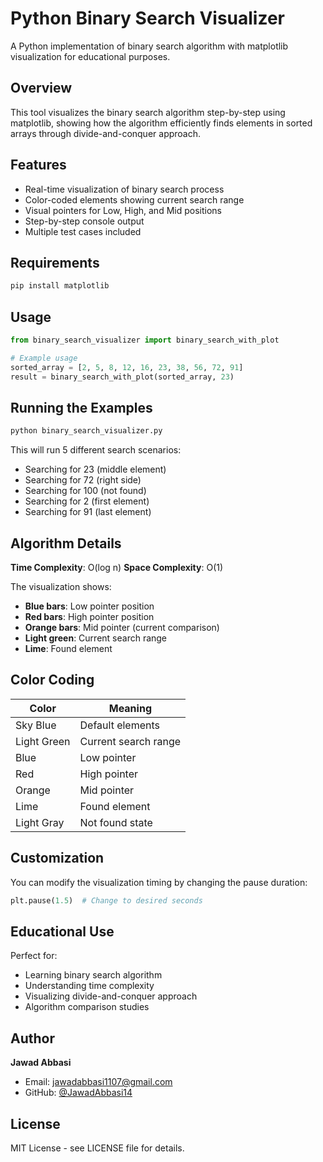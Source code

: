 # Python Binary Search Visualizer

A Python implementation of binary search algorithm with matplotlib visualization for educational purposes.

## Overview

This tool visualizes the binary search algorithm step-by-step using matplotlib, showing how the algorithm efficiently finds elements in sorted arrays through divide-and-conquer approach.

## Features

- Real-time visualization of binary search process
- Color-coded elements showing current search range
- Visual pointers for Low, High, and Mid positions
- Step-by-step console output
- Multiple test cases included

## Requirements

```bash
pip install matplotlib
```

## Usage

```python
from binary_search_visualizer import binary_search_with_plot

# Example usage
sorted_array = [2, 5, 8, 12, 16, 23, 38, 56, 72, 91]
result = binary_search_with_plot(sorted_array, 23)
```

## Running the Examples

```bash
python binary_search_visualizer.py
```

This will run 5 different search scenarios:
- Searching for 23 (middle element)
- Searching for 72 (right side)
- Searching for 100 (not found)
- Searching for 2 (first element)
- Searching for 91 (last element)

## Algorithm Details

**Time Complexity**: O(log n)
**Space Complexity**: O(1)

The visualization shows:
- **Blue bars**: Low pointer position
- **Red bars**: High pointer position  
- **Orange bars**: Mid pointer (current comparison)
- **Light green**: Current search range
- **Lime**: Found element

## Color Coding

| Color | Meaning |
|-------|---------|
| Sky Blue | Default elements |
| Light Green | Current search range |
| Blue | Low pointer |
| Red | High pointer |
| Orange | Mid pointer |
| Lime | Found element |
| Light Gray | Not found state |

## Customization

You can modify the visualization timing by changing the pause duration:

```python
plt.pause(1.5)  # Change to desired seconds
```

## Educational Use

Perfect for:
- Learning binary search algorithm
- Understanding time complexity
- Visualizing divide-and-conquer approach
- Algorithm comparison studies

## Author

**Jawad Abbasi**
- Email: jawadabbasi1107@gmail.com
- GitHub: [@JawadAbbasi14](https://github.com/JawadAbbasi14)

## License

MIT License - see LICENSE file for details.

